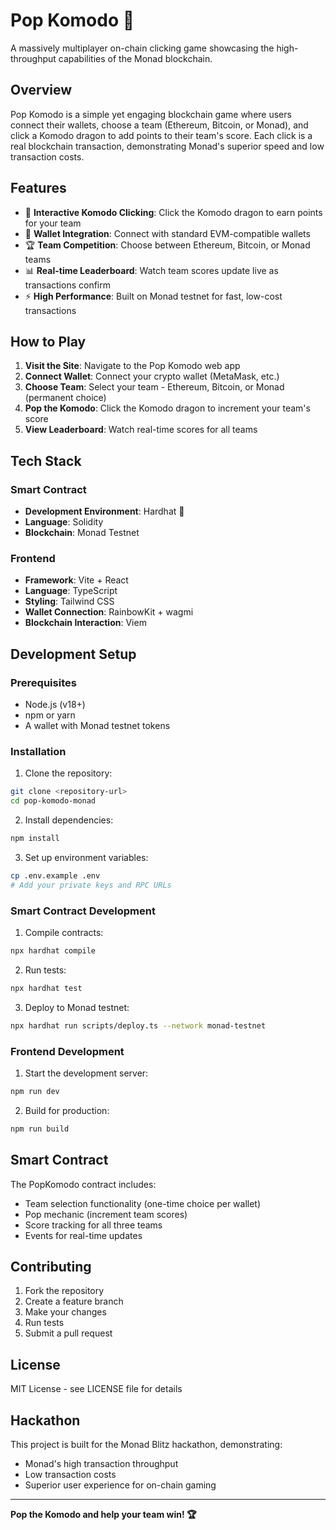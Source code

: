 # Pop Komodo 🦎

A massively multiplayer on-chain clicking game showcasing the high-throughput capabilities of the Monad blockchain.

## Overview

Pop Komodo is a simple yet engaging blockchain game where users connect their wallets, choose a team (Ethereum, Bitcoin, or Monad), and click a Komodo dragon to add points to their team's score. Each click is a real blockchain transaction, demonstrating Monad's superior speed and low transaction costs.

## Features

- 🦎 **Interactive Komodo Clicking**: Click the Komodo dragon to earn points for your team
- 🔗 **Wallet Integration**: Connect with standard EVM-compatible wallets
- 🏆 **Team Competition**: Choose between Ethereum, Bitcoin, or Monad teams
- 📊 **Real-time Leaderboard**: Watch team scores update live as transactions confirm
- ⚡ **High Performance**: Built on Monad testnet for fast, low-cost transactions

## How to Play

1. **Visit the Site**: Navigate to the Pop Komodo web app
2. **Connect Wallet**: Connect your crypto wallet (MetaMask, etc.)
3. **Choose Team**: Select your team - Ethereum, Bitcoin, or Monad (permanent choice)
4. **Pop the Komodo**: Click the Komodo dragon to increment your team's score
5. **View Leaderboard**: Watch real-time scores for all teams

## Tech Stack

### Smart Contract

- **Development Environment**: Hardhat 👷
- **Language**: Solidity
- **Blockchain**: Monad Testnet

### Frontend

- **Framework**: Vite + React
- **Language**: TypeScript
- **Styling**: Tailwind CSS
- **Wallet Connection**: RainbowKit + wagmi
- **Blockchain Interaction**: Viem

## Development Setup

### Prerequisites

- Node.js (v18+)
- npm or yarn
- A wallet with Monad testnet tokens

### Installation

1. Clone the repository:

```bash
git clone <repository-url>
cd pop-komodo-monad
```

2. Install dependencies:

```bash
npm install
```

3. Set up environment variables:

```bash
cp .env.example .env
# Add your private keys and RPC URLs
```

### Smart Contract Development

1. Compile contracts:

```bash
npx hardhat compile
```

2. Run tests:

```bash
npx hardhat test
```

3. Deploy to Monad testnet:

```bash
npx hardhat run scripts/deploy.ts --network monad-testnet
```

### Frontend Development

1. Start the development server:

```bash
npm run dev
```

2. Build for production:

```bash
npm run build
```

## Smart Contract

The PopKomodo contract includes:

- Team selection functionality (one-time choice per wallet)
- Pop mechanic (increment team scores)
- Score tracking for all three teams
- Events for real-time updates

## Contributing

1. Fork the repository
2. Create a feature branch
3. Make your changes
4. Run tests
5. Submit a pull request

## License

MIT License - see LICENSE file for details

## Hackathon

This project is built for the Monad Blitz hackathon, demonstrating:

- Monad's high transaction throughput
- Low transaction costs
- Superior user experience for on-chain gaming

---

**Pop the Komodo and help your team win! 🏆**
